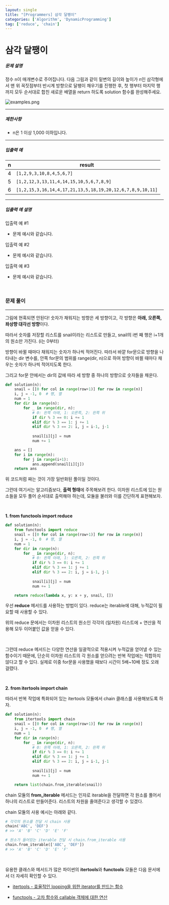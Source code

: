 ```yaml
---
layout: single
title: "[Programmers] 삼각 달팽이"
categories: ['Algorithm', 'DynamicProgramming']
tag: ['reduce', 'chain']
---
```


# 삼각 달팽이

##### 문제 설명

정수 n이 매개변수로 주어집니다. 다음 그림과 같이 밑변의 길이와 높이가 n인 삼각형에서 맨 위 꼭짓점부터 반시계 방향으로 달팽이 채우기를 진행한 후, 첫 행부터 마지막 행까지 모두 순서대로 합친 새로운 배열을 return 하도록 solution 함수를 완성해주세요.

![examples.png](https://grepp-programmers.s3.ap-northeast-2.amazonaws.com/files/production/e1e53b93-dcdf-446f-b47f-e8ec1292a5e0/examples.png)

------

##### 제한사항

* n은 1 이상 1,000 이하입니다.

------

##### 입출력 예

| n    | result                                                    |
| ---- | --------------------------------------------------------- |
| 4    | `[1,2,9,3,10,8,4,5,6,7]`                                  |
| 5    | `[1,2,12,3,13,11,4,14,15,10,5,6,7,8,9]`                   |
| 6    | `[1,2,15,3,16,14,4,17,21,13,5,18,19,20,12,6,7,8,9,10,11]` |

------

##### 입출력 예 설명

입출력 예 #1

* 문제 예시와 같습니다.

입출력 예 #2

* 문제 예시와 같습니다.

입출력 예 #3

* 문제 예시와 같습니다.

<br>



### 문제 풀이

---

그림에 현혹되면 안된다! 숫자가 채워지는 방향은 세 방향이고, 각 방향은 **아래, 오른쪽, 좌상향 대각선 방향**이다. 

따라서 숫자를 저장할 리스트를 snail이라는 리스트로 만들고, snail의 i번 째 행은 i+1개의 원소만 가진다. (i는 0부터)

방향이 바뀔 때마다 채워지는 숫자가 하나씩 적어진다. 따라서 바깥 for문으로 방향을 나타내는 dir 변수를, 안쪽 for문의 범위를 range(dir, n)으로 하여 방향이 바뀔 때마다 채우는 숫자가 하나씩 적어지도록 한다.

그리고 for문 안에서는 dir의 값에 따라 세 방향 중 하나의 방향으로 숫자들을 채운다.  

```python
def solution(n):
    snail = [[0 for col in range(row+1)] for row in range(n)]
    i, j = -1, 0  # 행, 열
    num = 1
    for dir in range(n):
        for _ in range(dir, n):
            # 0: 왼쪽 아래, 1: 오른쪽, 2: 왼쪽 위
            if dir % 3 == 0: i += 1
            elif dir % 3 == 1: j += 1
            elif dir % 3 == 2: i, j = i-1, j-1
      
            snail[i][j] = num
            num += 1

    ans = []
    for i in range(n):
        for j in range(i+1):
            ans.append(snail[i][j])
    return ans
```

위 코드처럼 짜는 것이 가장 일반화된 풀이일 것이다. 

그런데 여기서는 알고리즘보다, **출력 형태**에 주목해보려 한다. 이차원 리스트에 있는 원소들을 모두 풀어 순서대로 출력해야 하는데, 모듈을 불러와 이를 간단하게 표현해보자. 

<br>

**1. from functools import reduce**

```python
def solution(n):
    from functools import reduce
    snail = [[0 for col in range(row+1)] for row in range(n)]
    i, j = -1, 0  # 행, 열
    num = 1
    for dir in range(n):
        for _ in range(dir, n):
            # 0: 왼쪽 아래, 1: 오른쪽, 2: 왼쪽 위
            if dir % 3 == 0: i += 1
            elif dir % 3 == 1: j += 1
            elif dir % 3 == 2: i, j = i-1, j-1
      
            snail[i][j] = num
            num += 1

    return reduce(lambda x, y: x + y, snail, [])
```

우선 **reduce** 메서드를 사용하는 방법이 있다. reduce는 iterable에 대해, 누적값이 필요할 때 사용할 수 있다. 

위의 reduce 문에서는 이차원 리스트의 원소인 각각의 (일차원) 리스트에 + 연산을 적용해 모두 이어붙인 값을 얻을 수 있다. 

<br>

그런데 reduce 메서드는 다양한 연산을 일괄적으로 적용시켜 누적값을 얻어낼 수 있는 함수이기 때문에, 단순히 이차원 리스트의 각 원소를 얻으려는 반복 작업에는 적합하지 않다고 할 수 있다. 실제로 이중 for문을 사용했을 때보다 시간이 5배~10배 정도 오래 걸렸다. 

<br>

**2. from itertools import chain**

따라서 반복 작업에 특화되어 있는 itertools 모듈에서 chain 클래스를 사용해보도록 하자. 

```python
def solution(n):
    from itertools import chain
    snail = [[0 for col in range(row+1)] for row in range(n)]
    i, j = -1, 0  # 행, 열
    num = 1
    for dir in range(n):
        for _ in range(dir, n):
            # 0: 왼쪽 아래, 1: 오른쪽, 2: 왼쪽 위
            if dir % 3 == 0: i += 1
            elif dir % 3 == 1: j += 1
            elif dir % 3 == 2: i, j = i-1, j-1
      
            snail[i][j] = num
            num += 1

    return list(chain.from_iterable(snail))
```

chain 모듈의 **from_iterable** 메서드는 인자로 iterable을 전달하면 각 원소를 풀어서 하나의 리스트로 만들어준다. 리스트의 차원을 줄여준다고 생각할 수 있겠다. 

chain 모듈의 사용 예시는 아래와 같다. 

```python
# 각각의 원소를 전달 시 chain 사용
chain('ABC', 'DEF')
# >> 'A' 'B' 'C' 'D' 'E' 'F'

# 원소가 들어있는 iterable 전달 시 chain.from_iterable 사용
chain.from_iterable(['ABC', 'DEF'])
# >> 'A' 'B' 'C' 'D' 'E' 'F'
```



<br>

유용한 클래스와 메서드가 많은 파이썬의 **itertools**와 **functools** 모듈은 다음 문서에서 더 자세히 확인할 수 있다. 

* [itertools - 효율적인 looping을 위한 iterator를 만드는 함수](https://docs.python.org/ko/3.8/library/itertools.html)

* [functools - 고차 함수와 callable 객체에 대한 연산](https://docs.python.org/ko/3.8/library/functools.html)

